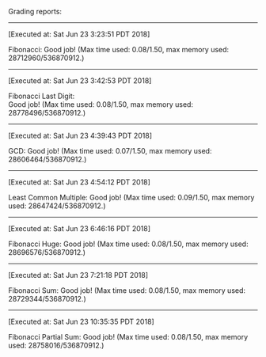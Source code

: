 Grading reports:
___
[Executed at: Sat Jun 23 3:23:51 PDT 2018]

Fibonacci:
Good job! (Max time used: 0.08/1.50, max memory used: 28712960/536870912.)
___
[Executed at: Sat Jun 23 3:42:53 PDT 2018]                                                                        
                                                                                                                      
Fibonacci Last Digit:                                                                                             
Good job! (Max time used: 0.08/1.50, max memory used: 28778496/536870912.)   
___
[Executed at: Sat Jun 23 4:39:43 PDT 2018]

GCD:
Good job! (Max time used: 0.07/1.50, max memory used: 28606464/536870912.)
___
[Executed at: Sat Jun 23 4:54:12 PDT 2018]

Least Common Multiple:
Good job! (Max time used: 0.09/1.50, max memory used: 28647424/536870912.)
___
[Executed at: Sat Jun 23 6:46:16 PDT 2018]

Fibonacci Huge:
Good job! (Max time used: 0.08/1.50, max memory used: 28696576/536870912.)
___
[Executed at: Sat Jun 23 7:21:18 PDT 2018]

Fibonacci Sum:
Good job! (Max time used: 0.08/1.50, max memory used: 28729344/536870912.)
___
[Executed at: Sat Jun 23 10:35:35 PDT 2018]

Fibonacci Partial Sum:
Good job! (Max time used: 0.08/1.50, max memory used: 28758016/536870912.)